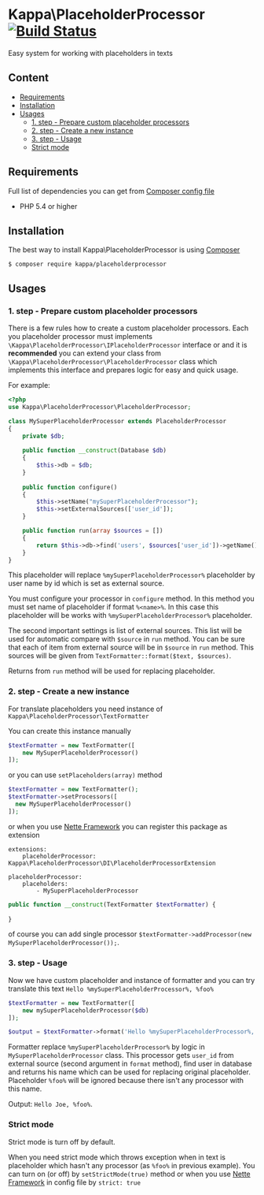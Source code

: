 # Kappa\PlaceholderProcessor [![Build Status](https://travis-ci.org/Kappa-org/PlaceholderProcessor.svg?branch=master)](https://travis-ci.org/Kappa-org/PlaceholderProcessor)

Easy system for working with placeholders in texts

## Content

* [Requirements](#requirements)
* [Installation](#installation)
* [Usages](#usages)
    * [1. step - Prepare custom placeholder processors](#1-step---prepare-custom-placeholder-processors)
    * [2. step - Create a new instance](#2-step---create-a-new-instance)
    * [3. step - Usage](#3-step---usage)
    * [Strict mode](#strict-mode)

## Requirements

Full list of dependencies you can get from [Composer config file](https://github.com/Kappa-org/PlaceholderProcessor/blob/master/composer.json)

* PHP 5.4 or higher

## Installation

The best way to install Kappa\PlaceholderProcessor is using [Composer](https://getcomposer.org)

```shell
$ composer require kappa/placeholderprocessor
```

## Usages

### 1. step - Prepare custom placeholder processors

There is a few rules how to create a custom placeholder processors. Each you placeholder
processor must implements `\Kappa\PlaceholderProcessor\IPlaceholderProcessor` interface or
and it is **recommended** you can extend your class from 
`\Kappa\PlaceholderProcessor\PlaceholderProcessor` class which implements this interface and 
prepares logic for easy and quick usage.

For example:

```php
<?php
use Kappa\PlaceholderProcessor\PlaceholderProcessor;

class MySuperPlaceholderProcessor extends PlaceholderProcessor
{
	private $db;
	
	public function __construct(Database $db) 
	{
	    $this->db = $db;
	}
	
	public function configure()
	{
		$this->setName("mySuperPlaceholderProcessor");
		$this->setExternalSources(['user_id']);
	}

	public function run(array $sources = [])
	{
		return $this->db->find('users', $sources['user_id'])->getName();
	}
}

```

This placeholder will replace `%mySuperPlaceholderProcessor%` placeholder by user name by id
which is set as external source.

You must configure your processor in `configure` method. In this method you must set name 
of placeholder if format `%<name>%`. In this case this placeholder will be works with
`%mySuperPlaceholderProcessor%` placeholder.

The second important settings is list of external sources. This list will be used for automatic
compare with `$source` in `run` method. You can be sure that each of item from external source
will be in `$source` in `run` method. This sources will be given from 
`TextFormatter::format($text, $sources)`.

Returns from `run` method will be used for replacing placeholder.

### 2. step - Create a new instance

For translate placeholders you need instance of `Kappa\PlaceholderProcessor\TextFormatter`

You can create this instance manually
 
```php
$textFormatter = new TextFormatter([
    new MySuperPlaceholderProcessor()
]);
```

or you can use `setPlaceholders(array)` method

```php
$textFormatter = new TextFormatter();
$textFormatter->setProcessors([
  new MySuperPlaceholderProcessor()
]);
```

or when you use [Nette Framework](https://nette.org) you can 
register this package as extension

```neon
extensions: 
    placeholderProcessor: Kappa\PlaceholderProcessor\DI\PlaceholderProcessorExtension
    
placeholderProcessor:
    placeholders:
        - MySuperPlaceholderProcessor
```

```php
public function __construct(TextFormatter $textFormatter) {
    
}
```

of course you can add single processor `$textFormatter->addProcessor(new MySuperPlaceholderProcessor());`.

### 3. step - Usage

Now we have custom placeholder and instance of formatter and you can try translate this text
`Hello %mySuperPlaceholderProcessor%, %foo%`

```php
$textFormatter = new TextFormatter([
    new mySuperPlaceholderProcessor($db)
]);

$output = $textFormatter->format('Hello %mySuperPlaceholderProcessor%, %foo%', ['user_id' => 1]);
```

Formatter replace `%mySuperPlaceholderProcessor%` by logic in `MySuperPlaceholderProcessor` class.
This processor gets `user_id` from external source (second argument in `format` method), find
user in database and returns his name which can be used for replacing original placeholder.
Placeholder `%foo%` will be ignored because there isn't any processor with this name.

Output: `Hello Joe, %foo%`.

### Strict mode

Strict mode is turn off by default.

When you need strict mode which throws exception when in text is placeholder which hasn't any
processor (as `%foo%` in previous example). You can turn on (or off) by `setStrictMode(true)` 
method or when you use [Nette Framework](https://nette.org) in config file by `strict: true`

